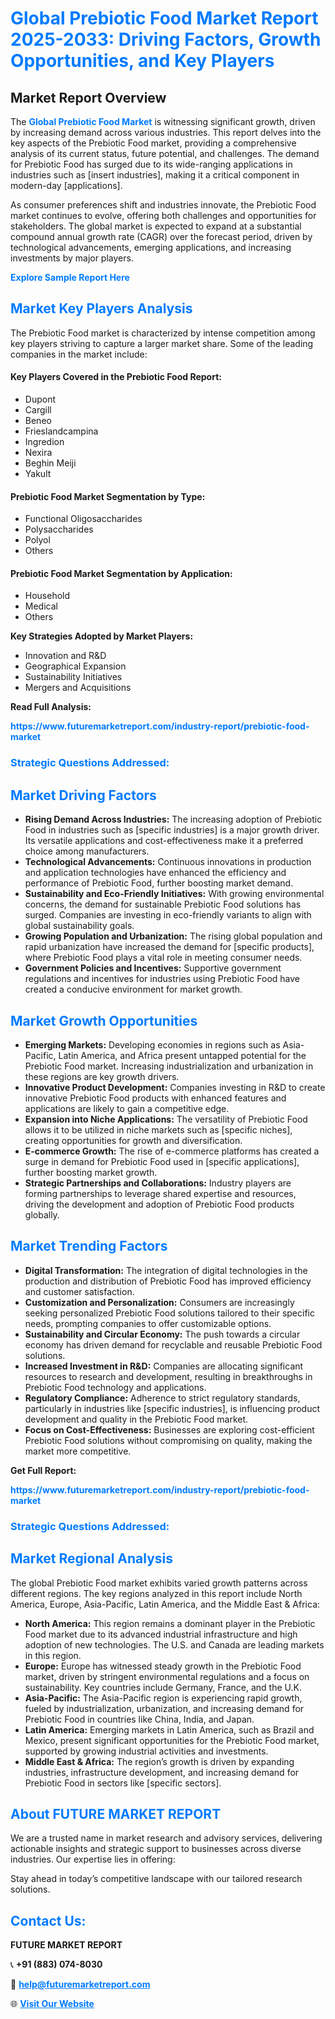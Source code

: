 <h1 style="color: #007BFF;">Global Prebiotic Food Market Report 2025-2033: Driving Factors, Growth Opportunities, and Key Players</h1>

<section id="overview">
<h2>Market Report Overview</h2>
<p>The <a href="https://www.futuremarketreport.com/industry-report/prebiotic-food-market" style="color: #007BFF; text-decoration: none;"><strong>Global Prebiotic Food Market</strong></a> is witnessing significant growth, driven by increasing demand across various industries. This report delves into the key aspects of the Prebiotic Food market, providing a comprehensive analysis of its current status, future potential, and challenges. The demand for Prebiotic Food has surged due to its wide-ranging applications in industries such as [insert industries], making it a critical component in modern-day [applications].</p>
<p>As consumer preferences shift and industries innovate, the Prebiotic Food market continues to evolve, offering both challenges and opportunities for stakeholders. The global market is expected to expand at a substantial compound annual growth rate (CAGR) over the forecast period, driven by technological advancements, emerging applications, and increasing investments by major players.</p>
</section>

<section id="overview">
<p><a href="https://www.futuremarketreport.com/request-sample/reportId=52763" style="color: #007BFF; text-decoration: none;"><strong>Explore Sample Report Here</strong></a></p>
</section>

<section id="key-players">
<h2 style="color: #007BFF;">Market Key Players Analysis</h2>
<p>The Prebiotic Food market is characterized by intense competition among key players striving to capture a larger market share. Some of the leading companies in the market include:</p>
<h4>Key Players Covered in the Prebiotic Food Report:</h4>
<ul><li>Dupont</li><li>Cargill</li><li>Beneo</li><li>Frieslandcampina</li><li>Ingredion</li><li>Nexira</li><li>Beghin Meiji</li><li>Yakult</li></ul>
<h4>Prebiotic Food Market Segmentation by Type:</h4>
<ul><li>Functional Oligosaccharides</li><li>Polysaccharides</li><li>Polyol</li><li>Others</li></ul>

<h4>Prebiotic Food Market Segmentation by Application:</h4>
<ul><li>Household</li><li>Medical</li><li>Others</li></ul>
<p><strong>Key Strategies Adopted by Market Players:</strong></p>
<ul>
<li>Innovation and R&D</li>
<li>Geographical Expansion</li>
<li>Sustainability Initiatives</li>
<li>Mergers and Acquisitions</li>
</ul>
</section>

<section>
<p><strong>Read Full Analysis: </strong></p><a href="https://www.futuremarketreport.com/industry-report/prebiotic-food-market" style="color: #007BFF; text-decoration: none;"><strong>https://www.futuremarketreport.com/industry-report/prebiotic-food-market</strong></a>
<h3 style="color: #007BFF;">Strategic Questions Addressed:</h3>
</section>

<section id="driving-factors">
<h2 style="color: #007BFF;">Market Driving Factors</h2>
<ul>
<li><strong>Rising Demand Across Industries:</strong> The increasing adoption of Prebiotic Food in industries such as [specific industries] is a major growth driver. Its versatile applications and cost-effectiveness make it a preferred choice among manufacturers.</li>
<li><strong>Technological Advancements:</strong> Continuous innovations in production and application technologies have enhanced the efficiency and performance of Prebiotic Food, further boosting market demand.</li>
<li><strong>Sustainability and Eco-Friendly Initiatives:</strong> With growing environmental concerns, the demand for sustainable Prebiotic Food solutions has surged. Companies are investing in eco-friendly variants to align with global sustainability goals.</li>
<li><strong>Growing Population and Urbanization:</strong> The rising global population and rapid urbanization have increased the demand for [specific products], where Prebiotic Food plays a vital role in meeting consumer needs.</li>
<li><strong>Government Policies and Incentives:</strong> Supportive government regulations and incentives for industries using Prebiotic Food have created a conducive environment for market growth.</li>
</ul>
</section>

<section id="growth-opportunities">
<h2 style="color: #007BFF;">Market Growth Opportunities</h2>
<ul>
<li><strong>Emerging Markets:</strong> Developing economies in regions such as Asia-Pacific, Latin America, and Africa present untapped potential for the Prebiotic Food market. Increasing industrialization and urbanization in these regions are key growth drivers.</li>
<li><strong>Innovative Product Development:</strong> Companies investing in R&D to create innovative Prebiotic Food products with enhanced features and applications are likely to gain a competitive edge.</li>
<li><strong>Expansion into Niche Applications:</strong> The versatility of Prebiotic Food allows it to be utilized in niche markets such as [specific niches], creating opportunities for growth and diversification.</li>
<li><strong>E-commerce Growth:</strong> The rise of e-commerce platforms has created a surge in demand for Prebiotic Food used in [specific applications], further boosting market growth.</li>
<li><strong>Strategic Partnerships and Collaborations:</strong> Industry players are forming partnerships to leverage shared expertise and resources, driving the development and adoption of Prebiotic Food products globally.</li>
</ul>
</section>

<section id="trending-factors">
<h2 style="color: #007BFF;">Market Trending Factors</h2>
<ul>
<li><strong>Digital Transformation:</strong> The integration of digital technologies in the production and distribution of Prebiotic Food has improved efficiency and customer satisfaction.</li>
<li><strong>Customization and Personalization:</strong> Consumers are increasingly seeking personalized Prebiotic Food solutions tailored to their specific needs, prompting companies to offer customizable options.</li>
<li><strong>Sustainability and Circular Economy:</strong> The push towards a circular economy has driven demand for recyclable and reusable Prebiotic Food solutions.</li>
<li><strong>Increased Investment in R&D:</strong> Companies are allocating significant resources to research and development, resulting in breakthroughs in Prebiotic Food technology and applications.</li>
<li><strong>Regulatory Compliance:</strong> Adherence to strict regulatory standards, particularly in industries like [specific industries], is influencing product development and quality in the Prebiotic Food market.</li>
<li><strong>Focus on Cost-Effectiveness:</strong> Businesses are exploring cost-efficient Prebiotic Food solutions without compromising on quality, making the market more competitive.</li>
</ul>
</section>

<section>
<p><strong>Get Full Report: </strong></p><a href="https://www.futuremarketreport.com/industry-report/prebiotic-food-market" style="color: #007BFF; text-decoration: none;"><strong>https://www.futuremarketreport.com/industry-report/prebiotic-food-market</strong></a>
<h3 style="color: #007BFF;">Strategic Questions Addressed:</h3>
</section>


<section id="regional-analysis">
<h2 style="color: #007BFF;">Market Regional Analysis</h2>
<p>The global Prebiotic Food market exhibits varied growth patterns across different regions. The key regions analyzed in this report include North America, Europe, Asia-Pacific, Latin America, and the Middle East & Africa:</p>
<ul>
<li><strong>North America:</strong> This region remains a dominant player in the Prebiotic Food market due to its advanced industrial infrastructure and high adoption of new technologies. The U.S. and Canada are leading markets in this region.</li>
<li><strong>Europe:</strong> Europe has witnessed steady growth in the Prebiotic Food market, driven by stringent environmental regulations and a focus on sustainability. Key countries include Germany, France, and the U.K.</li>
<li><strong>Asia-Pacific:</strong> The Asia-Pacific region is experiencing rapid growth, fueled by industrialization, urbanization, and increasing demand for Prebiotic Food in countries like China, India, and Japan.</li>
<li><strong>Latin America:</strong> Emerging markets in Latin America, such as Brazil and Mexico, present significant opportunities for the Prebiotic Food market, supported by growing industrial activities and investments.</li>
<li><strong>Middle East & Africa:</strong> The region’s growth is driven by expanding industries, infrastructure development, and increasing demand for Prebiotic Food in sectors like [specific sectors].</li>
</ul>
</section>

<footer>
<h2 style="color: #007BFF;">About FUTURE MARKET REPORT</h2>
<p>We are a trusted name in market research and advisory services, delivering actionable insights and strategic support to businesses across diverse industries. Our expertise lies in offering:</p>

<p>Stay ahead in today’s competitive landscape with our tailored research solutions.</p>

<h2 style="color: #007BFF;">Contact Us:</h2>
<p><strong>FUTURE MARKET REPORT</strong></p>
<p>📞 <strong>+91 (883) 074-8030</strong></p>
<p>📧 <strong><a href="mailto:help@futuremarketreport.com" style="color: #007BFF;">help@futuremarketreport.com</a></strong></p>
<p>🌐 <strong><a href="https://www.futuremarketreport.com/" style="color: #007BFF;">Visit Our Website</a></strong></p>
</footer>